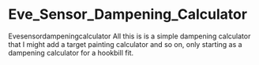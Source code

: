 # Eve_Sensor_Dampening_Calculator
Evesensordampeningcalculator
All this is is a simple dampening calculator that I might add a target painting calculator and so on, only starting as a dampening calculator for a hookbill fit.
